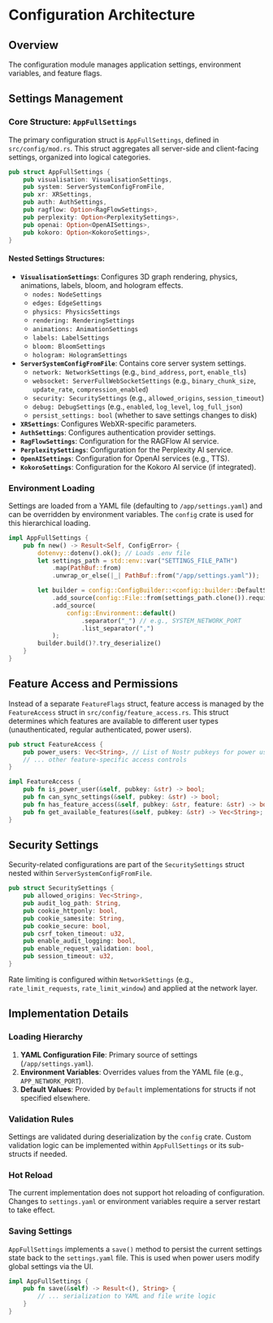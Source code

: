 # Configuration Architecture

## Overview
The configuration module manages application settings, environment variables, and feature flags.

## Settings Management

### Core Structure: `AppFullSettings`
The primary configuration struct is `AppFullSettings`, defined in `src/config/mod.rs`. This struct aggregates all server-side and client-facing settings, organized into logical categories.

```rust
pub struct AppFullSettings {
    pub visualisation: VisualisationSettings,
    pub system: ServerSystemConfigFromFile,
    pub xr: XRSettings,
    pub auth: AuthSettings,
    pub ragflow: Option<RagFlowSettings>,
    pub perplexity: Option<PerplexitySettings>,
    pub openai: Option<OpenAISettings>,
    pub kokoro: Option<KokoroSettings>,
}
```

#### Nested Settings Structures:
-   **`VisualisationSettings`**: Configures 3D graph rendering, physics, animations, labels, bloom, and hologram effects.
    -   `nodes: NodeSettings`
    -   `edges: EdgeSettings`
    -   `physics: PhysicsSettings`
    -   `rendering: RenderingSettings`
    -   `animations: AnimationSettings`
    -   `labels: LabelSettings`
    -   `bloom: BloomSettings`
    -   `hologram: HologramSettings`
-   **`ServerSystemConfigFromFile`**: Contains core server system settings.
    -   `network: NetworkSettings` (e.g., `bind_address`, `port`, `enable_tls`)
    -   `websocket: ServerFullWebSocketSettings` (e.g., `binary_chunk_size`, `update_rate`, `compression_enabled`)
    -   `security: SecuritySettings` (e.g., `allowed_origins`, `session_timeout`)
    -   `debug: DebugSettings` (e.g., `enabled`, `log_level`, `log_full_json`)
    -   `persist_settings: bool` (whether to save settings changes to disk)
-   **`XRSettings`**: Configures WebXR-specific parameters.
-   **`AuthSettings`**: Configures authentication provider settings.
-   **`RagFlowSettings`**: Configuration for the RAGFlow AI service.
-   **`PerplexitySettings`**: Configuration for the Perplexity AI service.
-   **`OpenAISettings`**: Configuration for OpenAI services (e.g., TTS).
-   **`KokoroSettings`**: Configuration for the Kokoro AI service (if integrated).

### Environment Loading
Settings are loaded from a YAML file (defaulting to `/app/settings.yaml`) and can be overridden by environment variables. The `config` crate is used for this hierarchical loading.

```rust
impl AppFullSettings {
    pub fn new() -> Result<Self, ConfigError> {
        dotenvy::dotenv().ok(); // Loads .env file
        let settings_path = std::env::var("SETTINGS_FILE_PATH")
            .map(PathBuf::from)
            .unwrap_or_else(|_| PathBuf::from("/app/settings.yaml"));

        let builder = config::ConfigBuilder::<config::builder::DefaultState>::default()
            .add_source(config::File::from(settings_path.clone()).required(true))
            .add_source(
                config::Environment::default()
                    .separator("_") // e.g., SYSTEM_NETWORK_PORT
                    .list_separator(",")
            );
        builder.build()?.try_deserialize()
    }
}
```

## Feature Access and Permissions

Instead of a separate `FeatureFlags` struct, feature access is managed by the `FeatureAccess` struct in `src/config/feature_access.rs`. This struct determines which features are available to different user types (unauthenticated, regular authenticated, power users).

```rust
pub struct FeatureAccess {
    pub power_users: Vec<String>, // List of Nostr pubkeys for power users
    // ... other feature-specific access controls
}

impl FeatureAccess {
    pub fn is_power_user(&self, pubkey: &str) -> bool;
    pub fn can_sync_settings(&self, pubkey: &str) -> bool;
    pub fn has_feature_access(&self, pubkey: &str, feature: &str) -> bool;
    pub fn get_available_features(&self, pubkey: &str) -> Vec<String>;
}
```

## Security Settings

Security-related configurations are part of the `SecuritySettings` struct nested within `ServerSystemConfigFromFile`.

```rust
pub struct SecuritySettings {
    pub allowed_origins: Vec<String>,
    pub audit_log_path: String,
    pub cookie_httponly: bool,
    pub cookie_samesite: String,
    pub cookie_secure: bool,
    pub csrf_token_timeout: u32,
    pub enable_audit_logging: bool,
    pub enable_request_validation: bool,
    pub session_timeout: u32,
}
```
Rate limiting is configured within `NetworkSettings` (e.g., `rate_limit_requests`, `rate_limit_window`) and applied at the network layer.

## Implementation Details

### Loading Hierarchy
1.  **YAML Configuration File**: Primary source of settings (`/app/settings.yaml`).
2.  **Environment Variables**: Overrides values from the YAML file (e.g., `APP_NETWORK_PORT`).
3.  **Default Values**: Provided by `Default` implementations for structs if not specified elsewhere.

### Validation Rules
Settings are validated during deserialization by the `config` crate. Custom validation logic can be implemented within `AppFullSettings` or its sub-structs if needed.

### Hot Reload
The current implementation does not support hot reloading of configuration. Changes to `settings.yaml` or environment variables require a server restart to take effect.

### Saving Settings
`AppFullSettings` implements a `save()` method to persist the current settings state back to the `settings.yaml` file. This is used when power users modify global settings via the UI.

```rust
impl AppFullSettings {
    pub fn save(&self) -> Result<(), String> {
        // ... serialization to YAML and file write logic
    }
}
```